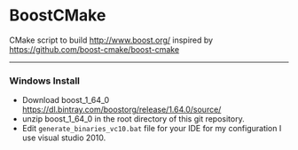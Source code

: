 # BoostCMake
CMake script to build http://www.boost.org/ inspired by https://github.com/boost-cmake/boost-cmake


---------------------------------

### Windows Install

- Download boost_1_64_0 https://dl.bintray.com/boostorg/release/1.64.0/source/
- unzip boost_1_64_0 in the root directory of this git repository.
- Edit `generate_binaries_vc10.bat` file for your IDE for my configuration I use visual studio 2010.



